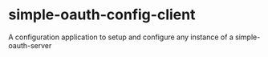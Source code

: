 # simple-oauth-config-client
A configuration application to setup and configure any instance of a simple-oauth-server
